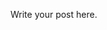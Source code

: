 <!--
.. title: Introduction to zimu.ai
.. slug: zimu-ai-intro
.. date: 2021-06-28 12:57:22 UTC
.. tags: 
.. category: 
.. link: 
.. description: 
.. type: text
-->

Write your post here.
